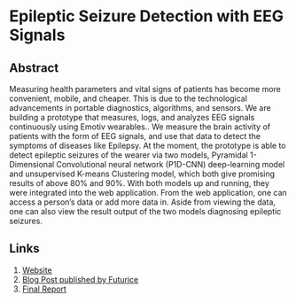 # Epileptic Seizure Detection with EEG Signals

## Abstract

Measuring health parameters and vital signs of patients has become more convenient, mobile, and cheaper. This is due to the technological advancements in portable diagnostics, algorithms, and sensors. We are building a prototype that measures, logs, and analyzes EEG signals continuously using Emotiv wearables.. We measure the brain activity of patients with the form of EEG signals, and use that data to detect the symptoms of diseases like Epilepsy. At the moment, the prototype is able to detect epileptic seizures of the wearer via two models, Pyramidal 1-Dimensional Convolutional neural network (P1D-CNN) deep-learning model and unsupervised K-means Clustering model, which both give promising results of above 80% and 90%. With both models up and running, they were integrated into the web application. From the web application, one can access a person’s data or add more data in. Aside from viewing the data, one can also view the result output of the two models diagnosing epileptic seizures.


## Links

1. [Website](http://protopaja.aalto.fi/protopaja-2020/futurice-2/)
2. [Blog Post published by Futurice](https://futurice.com/blog/predictive-healthcare-bci)
3. [Final Report](https://docs.google.com/document/d/1oNbAJPhYJxjZ7OwwHXOnBM6YHDYQ_99fEeb7F00vw6k/edit?usp=sharing)
